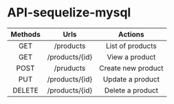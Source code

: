 # API-sequelize-mysql
| Methods | Urls | 	Actions |
| :---:         |     :---:      |          :---: |
| GET   | /products     | List of products    |
| GET     | /products/{id}       | View a product      |
| POST    | /pruducts       | Create new product      |
| PUT     | /products/{id}       | Update a product      |
| DELETE     | /products/{id}       | Delete a product      |
